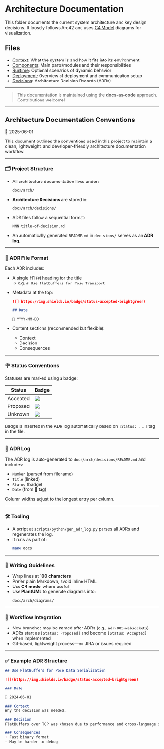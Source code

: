 # Architecture Documentation

This folder documents the current system architecture and key design decisions.
It loosely follows Arc42 and uses [C4 Model](https://c4model.com/) diagrams for visualization.

## Files

- [Context](./context.md): What the system is and how it fits into its environment
- [Components](./components.md): Main parts/modules and their responsibilities
- [Runtime](./runtime.md): Optional scenarios of dynamic behavior
- [Deployment](./deployment.md): Overview of deployment and communication setup
- [Decisions](./decisions/): Architecture Decision Records (ADRs)

---

> This documentation is maintained using the **docs-as-code** approach. Contributions welcome!

---

## Architecture Documentation Conventions

📅 2025-06-01

This document outlines the conventions used in this project to maintain a clean, lightweight, and
developer-friendly architecture documentation workflow.

---

### 🗂️ Project Structure

- All architecture documentation lives under:
  ```
  docs/arch/
  ```

- **Architecture Decisions** are stored in:
  ```
  docs/arch/decisions/
  ```

- ADR files follow a sequential format:
  ```
  NNN-title-of-decision.md
  ```

- An automatically generated `README.md` in `decisions/` serves as an **ADR log**.

---

### 📄 ADR File Format

Each ADR includes:

- A single H1 (`#`) heading for the title  
  → e.g. `# Use FlatBuffers for Pose Transport`

- Metadata at the top:
  ```markdown
  ![](https://img.shields.io/badge/status-accepted-brightgreen)

  ## Date

  📅 YYYY-MM-DD

  ```

- Content sections (recommended but flexible):
  - Context
  - Decision
  - Consequences

---

### 🪧 Status Conventions

Statuses are marked using a badge:

| Status   | Badge                                                                 |
|----------|-----------------------------------------------------------------------|
| Accepted | ![](https://img.shields.io/badge/status-accepted-brightgreen)         |
| Proposed | ![](https://img.shields.io/badge/status-proposed-yellow)              |
| Unknown  | ![](https://img.shields.io/badge/status-unknown-lightgrey)            |

Badge is inserted in the ADR log automatically based on `[Status: ...]` tag in the file.

---

### 🧾 ADR Log

The ADR log is auto-generated to `docs/arch/decisions/README.md` and includes:

- `Number` (parsed from filename)
- `Title` (linked)
- `Status` (badge)
- `Date` (from 📅 tag)

Column widths adjust to the longest entry per column.

---

### 🛠️ Tooling

- A script at `scripts/python/gen_adr_log.py` parses all ADRs and regenerates the log.
- It runs as part of:
  ```bash
  make docs
  ```

---

### 📖 Writing Guidelines

- Wrap lines at **100 characters**
- Prefer plain Markdown, avoid inline HTML
- Use **C4 model** where useful
- Use **PlantUML** to generate diagrams into:
  ```
  docs/arch/diagrams/
  ```

---

### 🧠 Workflow Integration

- New branches may be named after ADRs (e.g., `adr-005-websockets`)
- ADRs start as `[Status: Proposed]` and become `[Status: Accepted]` when implemented
- Git-based, lightweight process—no JIRA or issues required

---

### ✅ Example ADR Structure

```markdown
## Use FlatBuffers for Pose Data Serialization

![](https://img.shields.io/badge/status-accepted-brightgreen)

### Date

📅 2024-06-01  

### Context
Why the decision was needed.

### Decision
FlatBuffers over TCP was chosen due to performance and cross-language support.

### Consequences
+ Fast binary format
− May be harder to debug
```

